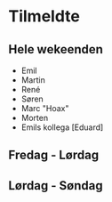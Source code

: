 # Tilmeldte

## Hele wekeenden

- Emil
- Martin 
- René
- Søren
- Marc "Hoax"
- Morten
- Emils kollega [Eduard]

## Fredag - Lørdag

## Lørdag - Søndag
